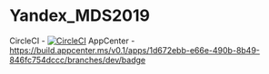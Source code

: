 # Yandex_MDS2019
CircleCI  - [![CircleCI](https://circleci.com/gh/amciof/Yandex_MDS2019/tree/feature.svg?style=svg)](https://circleci.com/gh/amciof/Yandex_MDS2019/tree/feature)
AppCenter - https://build.appcenter.ms/v0.1/apps/1d672ebb-e66e-490b-8b49-846fc754dccc/branches/dev/badge
